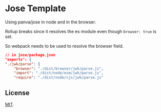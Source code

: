 # Jose Template

Using panva/jose in node and in the browser.

Rollup breaks since it resolves the es module even though `browser: true` is set.

So webpack needs to be used to resolve the browser field.

```json
// in jose/package.json
"exports": {
"./jwk/parse": {
    "browser": "./dist/browser/jwk/parse.js",
    "import": "./dist/node/esm/jwk/parse.js",
    "require": "./dist/node/cjs/jwk/parse.js"
```

## License

[MIT](LICENSE).
